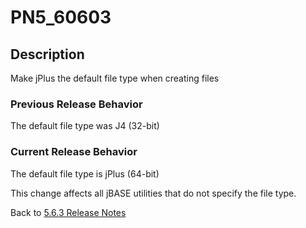 # PN5_60603

<PageHeader />

## Description

Make jPlus the default file type when creating files

### Previous Release Behavior

The default file type was J4 (32-bit)

### Current Release Behavior

The default file type is jPlus (64-bit)

This change affects all jBASE utilities that do not specify the file type.

Back to [5.6.3 Release Notes](./../README.md)
  
<PageFooter />
